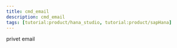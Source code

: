```yaml
---
title: cmd_email
description: cmd_email
tags: [tutorial:product/hana_studio, tutorial:product/sapHana]
---
```


privet email